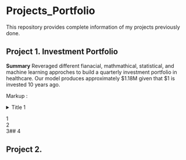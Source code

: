 # Projects_Portfolio

This repository provides complete information of my projects previously done.




## Project 1. Investment Portfolio
**Summary**
Reveraged different fianacial, mathmathical, statistical, and machine learning approches to build a quarterly investment portfolio in healthcare.
Our model produces approximately $1.18M given that $1 is invested 10 years ago.


Markup : <details>
           <summary>Title 1</summary>
           <p>Content 1 Content 1 Content 1 Content 1 Content 1</p>
         </details>
         
1<br />
2\
3##
4
##

## Project 2.

